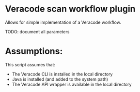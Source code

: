 # Veracode scan workflow plugin
Allows for simple implementation of a Veracode workflow.

TODO: document all parameters

# Assumptions:
This script assumes that:
- The Veracode CLI is installed in the local directory
- Java is installed (and added to the system path)
- The Veracode API wrapper is available in the local directory
